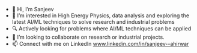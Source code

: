 - 👋 Hi, I’m Sanjeev
- 👀 I’m interested in High Energy Physics, data analysis and exploring the latest AI/ML techniques to solve research and industrial problems
- 🔍 Actively looking for problems where AI/ML techniques can be applied 
- 💞️ I’m looking to collaborate on research or industrial projects.
- 📫 Connect with me on LinkedIn www.linkedin.com/in/sanjeev--ahirwar

<!---
Sanjeev1905/Sanjeev1905 is a ✨ special ✨ repository because its `README.md` (this file) appears on your GitHub profile.
You can click the Preview link to take a look at your changes.
--->
